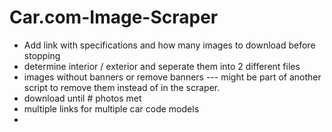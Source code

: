 # Car.com-Image-Scraper

- Add link with specifications and how many images to download before stopping
- determine interior / exterior and seperate them into 2 different files
- images without banners or remove banners --- might be part of another script to remove them instead of in the scraper.
- download until # photos met
- multiple links for multiple car code models
- 
